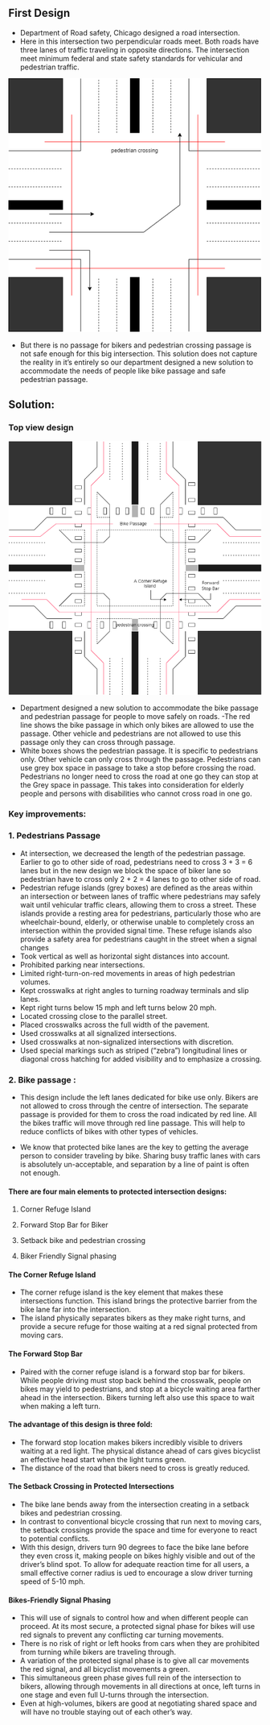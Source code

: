 
## First Design
- Department of Road safety, Chicago designed a road intersection. 
- Here in this intersection two perpendicular roads meet. Both roads have three lanes of traffic traveling in opposite directions. The intersection meet minimum federal and state safety standards for vehicular and pedestrian traffic. 
 
![](before.png)

- But there is no passage for bikers and pedestrian crossing passage is not safe enough for this big intersection. This solution does not capture the reality in it’s entirely so our department designed a new solution to accommodate the needs of people like bike passage and safe pedestrian passage.

## Solution:
### Top view design

![](AssignSolution.png)
 
- Department designed a new solution to accommodate the bike passage and pedestrian passage for people to move safely on roads.
-The red line shows the bike passage in which only bikes are allowed to use the passage. Other vehicle and pedestrians are not allowed to use this passage only they can cross through passage.
- White boxes shows the pedestrian passage. It is specific to pedestrians only. Other vehicle can only cross through the passage. Pedestrians can use grey box space in passage to take a stop before crossing the road. Pedestrians no longer need to cross the road at one go they can stop at the Grey space in passage. This takes into consideration for elderly people and persons with disabilities who cannot cross road in one go.

### Key improvements:
### 1.	Pedestrians Passage
- At intersection, we decreased the length of the pedestrian passage. Earlier to go to other side of road, pedestrians need to cross 3 + 3 = 6 lanes but in the new design we block the space of biker lane so pedestrian have to cross only 2 + 2 = 4 lanes to go to  other side of road.
- Pedestrian refuge islands (grey boxes) are defined as the areas within an intersection or between lanes of traffic where pedestrians may safely wait until vehicular traffic clears, allowing them to cross a street. These islands provide a resting area for pedestrians, particularly those who are wheelchair-bound, elderly, or otherwise unable to completely cross an intersection within the provided signal time. These refuge islands also provide a safety area for pedestrians caught in the street when a signal changes
- Took vertical as well as horizontal sight distances into account.
- Prohibited parking near intersections. 
- Limited right-turn-on-red movements in areas of high pedestrian volumes. 
-  Kept crosswalks at right angles to turning roadway terminals and slip lanes. 
- Kept right turns below 15 mph and left turns below 20 mph. 
- Located crossing close to the parallel street. 
- Placed crosswalks across the full width of the pavement. 
- Used crosswalks at all signalized intersections. 
- Used crosswalks at non-signalized intersections with discretion. 
- Used special markings such as striped (“zebra”) longitudinal lines or diagonal cross     hatching for added visibility and to emphasize a crossing. 

### 2.	Bike passage :

- This design include the left lanes dedicated for bike use only. Bikers are not allowed to cross through the centre of intersection. The separate passage is provided for them to cross the road indicated by red line. All the bikes traffic will move through red line passage. This will help to reduce conflicts of bikes with other types of vehicles.

- We know that protected bike lanes are the key to getting the average person to consider traveling by bike. Sharing busy traffic lanes with cars is absolutely un-acceptable, and separation by a line of paint is often not enough. 

#### There are four main elements to protected intersection designs: 
1. Corner Refuge Island 

2. Forward Stop Bar for Biker

3. Setback bike and pedestrian crossing 

4. Biker Friendly Signal phasing 

#### The Corner Refuge Island 
- The corner refuge island is the key element that makes these intersections function. This island brings the protective barrier from the bike lane far into the intersection. 
- The island physically separates bikers as they make right turns, and provide a secure refuge for those waiting at a red signal protected from moving cars. 

#### The Forward Stop Bar 
- Paired with the corner refuge island is a forward stop bar for bikers. While people driving must stop back behind the crosswalk, people on bikes may yield to pedestrians, and stop at a bicycle waiting area farther ahead in the intersection. Bikers turning left also use this space to wait when making a left turn. 
#### The advantage of this design is three fold: 
- The forward stop location makes bikers incredibly visible to drivers waiting at a red light. 
The physical distance ahead of cars gives bicyclist an effective head start when the light turns green. 
- The distance of the road that bikers need to cross is greatly reduced. 
#### The Setback Crossing in Protected Intersections 
- The bike lane bends away from the intersection creating in a setback bikes and pedestrian crossing. 
- In contrast to conventional bicycle crossing that run next to moving cars, the setback crossings provide the space and time for everyone to react to potential conflicts.
- With this design, drivers turn 90 degrees to face the bike lane before they even cross it, making people on bikes highly visible and out of the driver’s blind spot. To allow for adequate reaction time for all users, a small effective corner radius is ued to encourage a slow driver turning speed of 5-10 mph.
#### Bikes-Friendly Signal Phasing 
- This will use of signals to control how and when different people can proceed. At its most secure, a protected signal phase for bikes will use red signals to prevent any conflicting car turning movements. 
- There is no risk of right or left hooks from cars when they are prohibited from turning while bikers are traveling through.
- A variation of the protected signal phase is to give all car movements the red signal, and all bicyclist movements a green. 
- This simultaneous green phase gives full rein of the intersection to bikers, allowing through movements in all directions at once, left turns in one stage and even full U-turns through the intersection. 
- Even at high-volumes, bikers are good at negotiating shared space and will have no trouble staying out of each other’s way.
